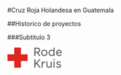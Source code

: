 #Cruz Roja Holandesa en Guatemala

##Historico de proyectos

###Subtitulo 3

![](images/rodekruis-125x50.png)